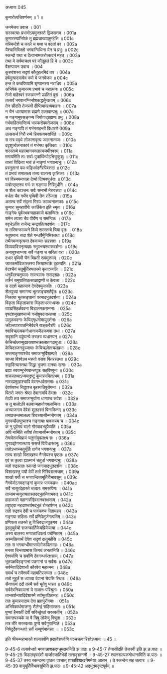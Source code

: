 अध्यायः 045
	
कुमारोत्पत्तिवर्णनम् ॥ 1 ॥

जनमेजय उवाच ।	001  
सरस्वत्याः प्रभावोऽयमुक्तस्ते द्विजसत्तम ।	001a  
कुमारस्याभिषेकं तु ब्रह्मन्नाख्यातुमर्हसि ॥	001c  
यस्मिन्देशे च काले च यथा च वदतां वर ।	002a  
यैश्चाभिषिक्तो भगवान्विधिना येन च प्रभुः ॥	002c  
स्कन्दो यथा च दैत्यानामकरोत्कदनं महत् ।	003a  
तथा मे सर्वमाचक्ष्व परं कौतूहलं हि मे ॥	003c  
वैशम्पायन उवाच ।	004  
कुरुवंशस्य सदृशं कौतूहलमिदं तव ।	004a  
हर्षमुत्पादयत्वेव वचो मे जनमेजय ॥	004c  
हन्त ते कथयिष्यामि शृण्वानस्य नराधिप ।	005a  
अभिषेकं कुमारस्य प्रभावं च महात्मनः ॥	005c  
तेजो माहेश्वरं स्कन्नमग्नौ प्रपतितं पुरा ।	006a  
तत्सर्वं भगवानग्निर्नाशकद्धर्तुमक्षयम् ॥	006c  
तेन सीदति तेजस्वी दीप्तिमान्हव्यवाहनः ।	007a  
न चैनं धारयामास ब्रह्मणे उक्तवान्प्रभुः ॥	007c  
स गङ्गामुपसङ्गम्य नियोगाद्ब्रह्मणः प्रभुः ।	008a  
गर्भमाहितवान्दिव्यं भास्करोपमतेजसम् ॥	008c  
अथ गङ्गापि तं गर्भमसहन्ती विधारणे	009a  
उत्ससर्ज गिरौ रम्ये हिमवत्यमरार्चिते ॥	009c  
स तत्र ववृधे लोकानावृत्य ज्वलनात्मजः ।	010a  
ददृशुर्ज्वलनाकारं तं गर्भमथ कृत्तिकाः ॥	010c  
शरस्तम्बे महात्मानमनलात्मजमीश्वरम् ।	011a  
ममायमिति ताः सर्वाः पुत्रार्थिन्योऽभिचुक्रुशुः ॥	011c  
तासां विदित्वा भावं तं मातॄणां भगवान्प्रभुः ।	012a  
प्रस्नुतानां पयः षड्भिर्वदनैरपिबत्तदा ॥	012c  
तं प्रभावं समालक्ष्य तस्य बालस्य कृत्तिकाः ।	013a  
परं विस्मयमापन्ना देव्यो दिव्यवपुर्धराः ॥	013c  
यत्रोत्सृष्टश्च गर्भः स गङ्गया निरिमूर्धनि ।	014a  
स शैलः काञ्चनः सर्वः सम्बभौ मेरुवत्तदा ॥	014c  
वर्धता चैव गर्भेण पृथिवी तेन रञ्जिता ।	015a  
अतश्च सर्वे संवृत्ता गिरयः काञ्चनात्मकाः ॥	015c  
कुमारः सुमहावीर्यः कार्तिकेय इति स्मृतः ।	016a  
गाङ्गेयः पूर्वमभवन्महाकायो बलान्वितः ॥	016c  
शमेन तपसा चैव वीर्येण च समन्वितः ।	017a  
ववृधेऽतीव राजेन्द्र चन्द्रवत्प्रियदर्शनः ॥	017c  
स तस्मिन्काञ्चने दिव्ये शरस्तम्बे श्रिया वृतः ।	018a  
स्तूयमानः सदा शेते गन्धर्वैर्मुनिभिस्तथा ॥	018c  
तथैनमन्वनृत्यन्त देवकन्याः सहस्रशः ।	019a  
दिव्यवादित्रनृत्यज्ञाः स्तुवन्त्यश्चारुदर्शनाः ॥	019c  
अन्वयुश्चाग्नयः सर्वे गङ्गा च सरितां वरा ।	020a  
दधार पृथिवी चैनं बिभ्रती रूपमुत्तमम् ।	020c  
जातकर्मादिकास्तस्य क्रियाश्चक्रे बृहस्पतिः ।	021a  
वेदश्चैनं चतुर्मूर्तिरुपतस्थे कृताञ्जलिः ॥	021c  
धनुर्वेदश्चतुष्पादः सास्त्रग्रामः ससङ्ग्रहः ।	022a  
तत्रैनं समुपातिष्ठत्साक्षाद्वाणी च केवला ॥	022c  
स ददर्श महात्मानं देवदेवमुमापतिः ।	023a  
शैलपुत्र्या समागम्य भूतसङ्घशतैर्वृतः ॥	023c  
निकाया भूतसङ्घानां परमाद्भुतदर्शनाः ।	024a  
विकृता विकृताकारा विकृताभरणध्वजाः ॥	024c  
व्याघ्रसिंहर्क्षवदना बिडालमकराननाः ।	025a  
वृषदंशमुखाश्चान्ये गजोष्ट्रवदनास्तथा ॥	025c  
उलूकवदनाः केचिद्गृध्रगोमायुदर्शनाः ।	026a  
क्रौञ्चपारावतनिभैर्वदनै राङ्कवैरपि ॥	026c  
श्वाविच्छल्यकगोधानामजैडकगवां तथा ।	027a  
सदृशानि वपूंष्यन्ये तत्रतत्र व्यधारयन् ॥	027c  
केचिच्छेलाम्बुदप्रख्याश्चक्रालातगदायुधाः ।	028a  
केचिदञ्जनपुञ्जाभाः केचिच्छ्वेताचलप्रभाः ॥	028c  
सप्तमातृगणाश्चैव समाजग्मुर्विशाम्पते ।	029a  
साध्या विश्वेऽथ मरुतो वसवः पितरस्तथा ॥	029c  
रुद्रादित्यास्तथा सिद्धा भुजगा दानवाः खगाः ।	030a  
ब्रह्मा स्वयम्भूर्भगवान्सपुत्रः सहविष्णुना ॥	030c  
शक्रस्तथाऽभ्ययाद्द्रष्टुं कुमारममितप्रभम् ।	031a  
नारदप्रमुखाश्चापि देवगन्धर्वसत्तमाः ॥	031c  
देवर्षयश्च सिद्धाश्च बृहस्पतिपुरोगमाः ।	032a  
पितरो जगतः श्रेष्ठा देवानामपि देवताः ।	032c  
तेऽपि तत्र समाजग्मुर्यामा धामाश्च सर्वशः ॥	032e  
स तु बालोऽपि बलवान्महायोगबलान्वितः ।	033a  
अभ्याजगाम देवेशं शूलहस्तं पिनाकिनम् ॥	033c  
तमाव्रजन्तमालक्ष्य शिवस्यासीन्मनोगतम् ।	034a  
युगपच्छैलपुत्र्याश्च गङ्गायाः पावकस्य च ॥	034c  
कं नु पूर्वमयं बालो गौरवादभ्युपैष्यति ।	035a  
अपि मामिति सर्वेषां तेषामासीन्मनोगतम् ॥	035c  
तेषामेतमभिप्रायं चतुर्णामुपलक्ष्य सः ।	036a  
युगपद्योगमास्थाय ससर्ज विविधास्तनूः ॥	036c  
ततोऽभवच्चतुर्मूर्तिः क्षणेन भगवान्प्रभुः ।	037a  
तस्य शाखो विशाखश्च नैगमेयश्च पृष्ठतः ॥	037c  
एवं स कृत्वा ह्यात्मानं चतुर्धा भगवान्प्रभुः ।	038a  
यतो रुद्रस्ततः स्कन्दो जगामाद्भुतदर्शनः ॥	038c  
विशाखस्तु ययौ देवीं ततो गिरिवरात्मजाम् ।	039a  
शाखो ययौ स भगवान्दिव्यमूर्तिर्विभावसुम् ॥	039c  
नैगमेयोऽगमद्गङ्गां कुमारः पावकप्रभः ॥	040ac  
सर्वे भासुरदेहास्ते चत्वारः समरूपिणः ।	041a  
तान्समभ्ययुरव्यग्रास्तदद्भुतमिवाभवत् ॥	041c  
हाहाकारो महानासीद्देवदानवरक्षसाम् ।	042a  
तद्दृष्ट्वा महदाश्चर्यमद्भुतं रोमहर्षणम् ॥	042c  
ततो रुद्रश्च देवी च पावकश्च पितामहम् ।	043a  
गङ्गया सहिताः सर्वे प्रणिपेतुर्जगत्पतिम् ॥	043c  
प्रणिपत्य ततस्ते तु विधिवद्राजपुङ्गव ।	044a  
इदमूचुर्वचो राजन्कार्तिकेयप्रियेप्सया ॥	044c  
अस्य बालस्य भगवन्नाधिपत्यं यथेप्सितम् ।	045a  
अस्मत्प्रियार्थं देवेश सदृशं दातुमर्हसि ॥	045c  
ततः स भगवान्धीमान्सर्वलोकपितामहः ।	046a  
मनसा चिन्तयामास किमयं लभतामिति ॥	046c  
ऐश्वर्याणि च सर्वाणि देवगन्धर्वरक्षसाम् ।	047a  
भूतयक्षविहङ्गानां पन्नगानां च सर्वशः ॥	047c  
सर्वमेवादिदेशासौ कौरवेय महात्मनः ।	048a  
समर्थं च तमैश्वर्ये महामतिरमन्यत ॥	048c  
ततो मुहूर्तं स ध्यात्वा देवानां श्रेयसि स्थितः ।	049a  
सैनापत्यं ददौ तस्मै सर्व भूतेषु भारत ॥	049c  
सर्वदेवनिकायानां ये राजानः परिश्रुताः ।	050a  
तान्सर्वान्व्यादिदेशास्मै सर्वभूतपितामहः ॥	050c  
ततः कुमारमादाय देवा ब्रह्मपुरोगमाः ।	051a  
अभिषेकार्थमाजग्मुः शैलेन्द्रं सहितास्ततः ॥	051c  
पुण्यां हैमवतीं देवीं सरिच्छ्रेष्ठां सरस्वतीम् ।	052a  
समन्तपञ्चके या वै त्रिषु लोकेषु विश्रुता ॥	052c  
तत्र तीरे सरस्वत्याः पुण्ये सर्वगुणान्विते ।	053a  
निषेदुर्देवगन्धर्वाः सर्वे सम्पूर्णमानसाः ॥ ॥	053c  
	
इति श्रीमन्महाभारते शल्यपर्वणि ह्रदप्रवेशपर्वणि पञ्चचत्वारिंशोऽध्यायः ॥ 45 ॥

9-45-6 तत्सर्वभक्षो भगवान्नाशकद्दग्धुमक्षयमिति झ.पाठः ॥ 9-45-7 तेनासीदति तेजस्वी इति झ.ङ.पाठः ॥ 9-45-25 बिडालवृषदंशौ मार्जारजातिभेदौ तत्सदृशाननौ ॥ 9-45-27 श्वानशल्यकगोधानामिति क.पाठः ॥ 9-45-37 तस्य स्कन्दस्य पृष्ठतः पश्चात् शाखविशाखनैगमेयाः आसन् । ते स्कन्देन सह चत्वारः ॥ 9-45-39 वायुमूर्तिर्विभावसुमिति झ.पाठः ॥ 9-45-42 अद्भुतमदृष्टपूर्वम् ॥
